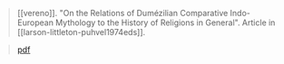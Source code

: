 > [[vereno]]. "On the Relations of Dumézilian Comparative Indo-European Mythology to the History of Religions in General". Article in [[larson-littleton-puhvel1974eds]]. 


> [pdf](a/vereno1974.pdf)